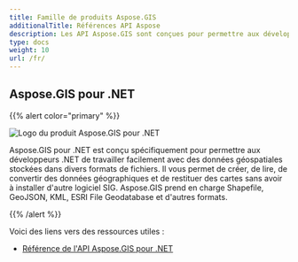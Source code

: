 ```yaml
---
title: Famille de produits Aspose.GIS
additionalTitle: Références API Aspose
description: Les API Aspose.GIS sont conçues pour permettre aux développeurs de travailler facilement avec des données géospatiales stockées dans divers formats de fichiers. Il vous permet de créer, de lire, de convertir des données géographiques et de restituer des cartes sans avoir à installer d'autre logiciel GIS.
type: docs
weight: 10
url: /fr/
---
```


## Aspose.GIS pour .NET

{{% alert color="primary" %}} 

![Logo du produit Aspose.GIS pour .NET](../home_1.png)

Aspose.GIS pour .NET est conçu spécifiquement pour permettre aux développeurs .NET de travailler facilement avec des données géospatiales stockées dans divers formats de fichiers. Il vous permet de créer, de lire, de convertir des données géographiques et de restituer des cartes sans avoir à installer d'autre logiciel SIG. Aspose.GIS prend en charge Shapefile, GeoJSON, KML, ESRI File Geodatabase et d'autres formats.

{{% /alert %}} 

Voici des liens vers des ressources utiles :
- [Référence de l'API Aspose.GIS pour .NET](/gis/fr/net/)